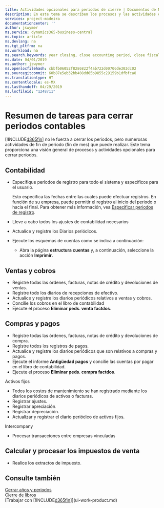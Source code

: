 ```yaml
---
title: Actividades opcionales para periodos de cierre | Documentos de Microsoft
description: En este tema se describen los procesos y las actividades opcionales para cerrar periodos contables en Business Central.
services: project-madeira
documentationcenter: ''
author: jswymer
ms.service: dynamics365-business-central
ms.topic: article
ms.devlang: na
ms.tgt_pltfrm: na
ms.workload: na
ms.search.keywords: year closing, close accounting period, close fiscal year, aging, creditor payments, vendor payments
ms.date: 04/01/2019
ms.author: jswymer
ms.openlocfilehash: cbbfb06052f8286822f4ab722d00706de303dc02
ms.sourcegitcommit: 60b87e5eb32bb408dd65b9855c29159b1dfbfca8
ms.translationtype: HT
ms.contentlocale: es-MX
ms.lasthandoff: 04/29/2019
ms.locfileid: "1248711"
---
```

# <a name="overview-of-tasks-to-close-accounting-periods"></a>Resumen de tareas para cerrar periodos contables
[!INCLUDE[d365fin](includes/d365fin_md.md)] no le fuerza a cerrar los períodos, pero numerosas actividades de fin de período (fin de mes) que puede realizar. Este tema proporciona una visión general de procesos y actividades opcionales para cerrar períodos.  

## <a name="general-ledger"></a>Contabilidad
* Especifique períodos de registro para todo el sistema y específicos para el usuario.  

    Esto especifica las fechas entre las cuales puede efectuar registros. En función de su empresa, puede permitir el registro al inicio del periodo o hacia el final. Para obtener más información, vea [Especificar periodos de registro](finance-how-specify-posting-periods.md).  
* Lleve a cabo todos los ajustes de contabilidad necesarios  
* Actualice y registre los Diarios periódicos.  
  <!--* Process Consolidations-->
* Ejecute los esquemas de cuentas como se indica a continuación:  
  * Abra la página **estructura cuentas** y, a continuación, seleccione la acción **Imprimir**.  

## <a name="sales-and-receivables"></a>Ventas y cobros
* Registre todas las órdenes, facturas, notas de crédito y devoluciones de ventas.  
* Registre todo los diarios de recepciones de efectivo.  
* Actualice y registre los diarios periódicos relativos a ventas y cobros.  
* Concilie los cobros en el libro de contabilidad  
* Ejecute el proceso **Eliminar peds. venta factdos**.  

## <a name="purchases-and-payables"></a>Compras y pagos
* Registre todas las órdenes, facturas, notas de crédito y devoluciones de compra.  
* Registre todos los registros de pagos.  
* Actualice y registre los diarios periódicos que son relativos a compras y pagos.  
* Ejecute el informe **Antigüedad pagos** y concilie las cuentas por pagar en el libro de contabilidad.  
* Ejecute el proceso **Eliminar peds. compra factdos**.  

Activos fijos
* Todos los costos de mantenimiento se han registrado mediante los diarios periódicos de activos o facturas.
* Registrar ajustes.
* Registrar apreciación.
* Registrar depreciación.
* Actualizar y registrar el diario periódico de activos fijos.

Intercompany
* Procesar transacciones entre empresas vinculadas

## <a name="calculate-and-process-sales-tax"></a>Calcular y procesar los impuestos de venta
* Realice los extractos de impuesto.  

## <a name="see-also"></a>Consulte también
[Cerrar años y periodos](year-close-years-periods.md)  
[Cierre de libros](year-close-books.md)  
[Trabajar con [!INCLUDE[d365fin](includes/d365fin_md.md)]](ui-work-product.md)
